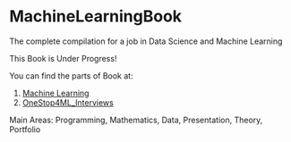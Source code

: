 # MachineLearningBook
The complete compilation for a job in Data Science and Machine Learning

This Book is Under Progress!

You can find the parts of Book at:

1. [Machine Learning](https://docs.google.com/document/d/1kvOCL3QEbZg4HdwW_GqeImEInLX8ozRJDTzKPCHEswI/edit?usp=sharing)
2. [OneStop4ML_Interviews](https://docs.google.com/document/d/1OEu6YqPDIs9ojZQFLK_DOIQd1JovUhGgtRBuKv9usak/edit?usp=sharing)

Main Areas: Programming, Mathematics, Data, Presentation, Theory, Portfolio
